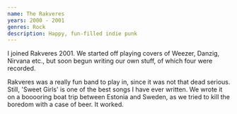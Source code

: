 ```yaml
---
name: The Rakveres
years: 2000 - 2001
genres: Rock
description: Happy, fun-filled indie punk
---
```


I joined Rakveres 2001. We started off playing covers of Weezer, Danzig, Nirvana etc., but soon begun writing our own stuff, of which four were recorded.

Rakveres was a really fun band to play in, since it was not that dead serious. Still, 'Sweet Girls' is one of the best songs I have ever written. We wrote it on a booooring boat trip between Estonia and Sweden, as we tried to kill the boredom with a case of beer. It worked.
